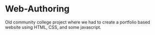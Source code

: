 # Web-Authoring

Old community college project where we had to create a portfolio based website using HTML, CSS, and some javascript.
